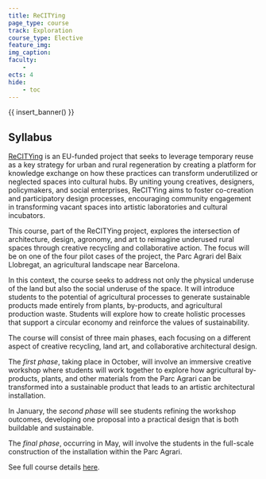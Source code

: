```yaml
---
title: ReCITYing
page_type: course
track: Exploration
course_type: Elective
feature_img:
img_caption:
faculty:
    - 
ects: 4
hide:
    - toc
---
```


{{ insert_banner() }}

## Syllabus

[ReCITYing](https://recitying.org/) is an EU-funded project that seeks to leverage temporary reuse as a key strategy for urban and rural regeneration by creating a platform for knowledge exchange on how these practices can transform underutilized or neglected spaces into cultural hubs. By uniting young creatives, designers, policymakers, and social enterprises, ReCITYing aims to foster co-creation and participatory design processes, encouraging community engagement in transforming vacant spaces into artistic laboratories and cultural incubators.

This course, part of the ReCITYing project, explores the intersection of architecture, design, agronomy, and art to reimagine underused rural spaces through creative recycling and collaborative action. The focus will be on one of the four pilot cases of the project, the Parc Agrari del Baix Llobregat, an agricultural landscape near Barcelona.

In this context, the course seeks to address not only the physical underuse of the land but also the social underuse of the space. It will introduce students to the potential of agricultural processes to generate sustainable products made entirely from plants, by-products, and agricultural production waste. Students will explore how to create holistic processes that support a circular economy and reinforce the values of sustainability. 

The course will consist of three main phases, each focusing on a different aspect of creative recycling, land art, and collaborative architectural design.

The *first phase*, taking place in October, will involve an immersive creative workshop where students will work together to explore how agricultural by-products, plants, and other materials from the Parc Agrari can be transformed into a sustainable product that leads to an artistic architectural installation.

In January, the *second phase* will see students refining the workshop outcomes, developing one proposal into a practical design that is both buildable and sustainable.

The *final phase*, occurring in May, will involve the students in the full-scale construction of the installation within the Parc Agrari.

See full course details [here](https://blog.iaac.net/course/maa02-mact02-mrac02-24-25-recitying-workshop/).
